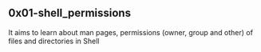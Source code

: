 ## 0x01-shell_permissions
It aims to learn about man pages, permissions (owner, group and other) of files and directories in Shell

